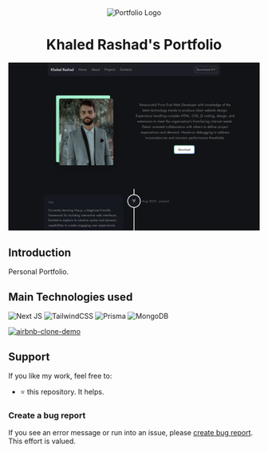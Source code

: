<p>&nbsp;&nbsp;&nbsp;&nbsp;&nbsp;&nbsp;</p>
<div align="center">
<img height="68" alt="Portfolio Logo" src="./app/favicon.ico"/>
</div>
<div align="center">
  <h1 align="center">Khaled Rashad's Portfolio</h1>
</div>


<a href="https://portfolio-khaled-jinx.vercel.app/">
<div align="center">
<img alt="khaled rashad portfolio" width="950" src="./public/portfolio.png"/>
</div>
</a>


## Introduction

Personal Portfolio.

## Main Technologies used
![Next JS](https://img.shields.io/badge/Next-black?style=for-the-badge&logo=next.js&logoColor=white)
![TailwindCSS](https://img.shields.io/badge/tailwindcss-%2338B2AC.svg?style=for-the-badge&logo=tailwind-css&logoColor=white)
![Prisma](https://img.shields.io/badge/Prisma-3982CE?style=for-the-badge&logo=Prisma&logoColor=white)
![MongoDB](https://img.shields.io/badge/MongoDB-%234ea94b.svg?style=for-the-badge&logo=mongodb&logoColor=white)


<div>
  <a href="https://portfolio-khaled-jinx.vercel.app/" target="_blank">
    <img  alt="airbnb-clone-demo" height="35" src="./app/favicon.ico">
  </a>
</div>

## Support

If you like my work, feel free to:

- ⭐ this repository. It helps.

### Create a bug report

If you see an error message or run into an issue, please [create bug report](https://github.com/khaleddrashadd/portfolio/issues). This effort is valued.
